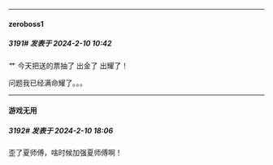 
*****

####  zeroboss1  
##### 3191#       发表于 2024-2-10 10:42

艹 今天把送的票抽了 出金了 出耀了！

 问题我已经满命耀了。。。


*****

####  游戏无用  
##### 3192#       发表于 2024-2-10 18:06

歪了夏师傅，啥时候加强夏师傅啊！

